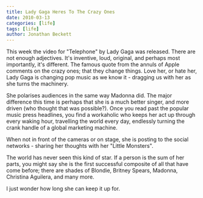 ```yaml
---
title: Lady Gaga Heres To The Crazy Ones
date: 2010-03-13
categories: [life]
tags: [life]
author: Jonathan Beckett
---
```


This week the video for "Telephone" by Lady Gaga was released. There are not enough adjectives. It's inventive, loud, original, and perhaps most importantly, it's different. The famous quote from the annuls of Apple comments on the crazy ones; that they change things. Love her, or hate her, Lady Gaga is changing pop music as we know it - dragging us with her as she turns the machinery.

She polarises audiences in the same way Madonna did. The major difference this time is perhaps that she is a much better singer, and more driven (who thought that was possible?). Once you read past the popular music press headlines, you find a workaholic who keeps her act up through every waking hour, travelling the world every day, endlessly turning the crank handle of a global marketing machine.

When not in front of the cameras or on stage, she is posting to the social networks - sharing her thoughts with her "Little Monsters".

The world has never seen this kind of star. If a person is the sum of her parts, you might say she is the first successful composite of all that have come before; there are shades of Blondie, Britney Spears, Madonna, Christina Aguilera, and many more.

I just wonder how long she can keep it up for.